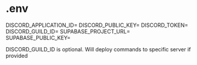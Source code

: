 # .env

DISCORD_APPLICATION_ID=
DISCORD_PUBLIC_KEY=
DISCORD_TOKEN=
DISCORD_GUILD_ID=
SUPABASE_PROJECT_URL=
SUPABASE_PUBLIC_KEY=

DISCORD_GUILD_ID is optional. Will deploy commands to specific server if provided
